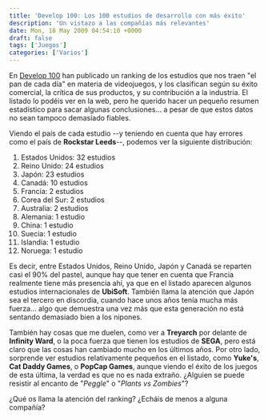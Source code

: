 ```yaml
---
title: 'Develop 100: Los 100 estudios de desarrollo con más éxito'
description: 'Un vistazo a las compañías más relevantes'
date: Mon, 18 May 2009 04:54:10 +0000
draft: false
tags: ['Juegos']
categories: ['Varios']
---
```


En [Develop 100](http://www.develop100.com/) han publicado un ranking de los estudios que nos traen "el pan de cada día" en materia de videojuegos, y los clasifican según su éxito comercial, la crítica de sus productos, y su contribución a la industria. El listado lo podéis ver en la web, pero he querido hacer un pequeño resumen estadístico para sacar algunas conclusiones... a pesar de que estos datos no sean tampoco demasiado fiables.

Viendo el país de cada estudio --y teniendo en cuenta que hay errores como el país de **Rockstar Leeds**--, podemos ver la siguiente distribución:

1.  Estados Unidos: 32 estudios
2.  Reino Unido: 24 estudios
3.  Japón: 23 estudios
4.  Canadá: 10 estudios
5.  Francia: 2 estudios
6.  Corea del Sur: 2 estudios
7.  Australia: 2 estudios
8.  Alemania: 1 estudio
9.  China: 1 estudio
10.  Suecia: 1 estudio
11.  Islandia: 1 estudio
12.  Noruega: 1 estudio

Es decir, entre Estados Unidos, Reino Unido, Japón y Canadá se reparten casi el 90% del pastel, aunque hay que tener en cuenta que Francia realmente tiene más presencia ahí, ya que en el listado aparecen algunos estudios internacionales de **UbiSoft**. También llama la atención que Japón sea el tercero en discordia, cuando hace unos años tenía mucha más fuerza... algo que demuestra una vez más que esta generación no está sentando demasiado bien a los nipones.

También hay cosas que me duelen, como ver a **Treyarch** por delante de **Infinity Ward**, o la poca fuerza que tienen los estudios de **SEGA**, pero está claro que las cosas han cambiado mucho en los últimos años. Por otro lado, sorprende ver estudios relativamente pequeños en el listado, como **Yuke's**, **Cat Daddy Games**, o **PopCap Games**, aunque viendo el éxito de los juegos de esta última, la verdad es que no es nada extraño. ¿Alguien se puede resistir al encanto de "_Peggle_" o "_Plants vs Zombies_"?

¿Qué os llama la atención del ranking? ¿Echáis de menos a alguna compañía?